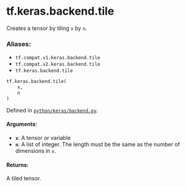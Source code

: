<div itemscope itemtype="http://developers.google.com/ReferenceObject">
<meta itemprop="name" content="tf.keras.backend.tile" />
<meta itemprop="path" content="Stable" />
</div>

# tf.keras.backend.tile

Creates a tensor by tiling `x` by `n`.

### Aliases:

* `tf.compat.v1.keras.backend.tile`
* `tf.compat.v2.keras.backend.tile`
* `tf.keras.backend.tile`

``` python
tf.keras.backend.tile(
    x,
    n
)
```



Defined in [`python/keras/backend.py`](/code/stable/tensorflow/python/keras/backend.py).

<!-- Placeholder for "Used in" -->


#### Arguments:


* <b>`x`</b>: A tensor or variable
* <b>`n`</b>: A list of integer. The length must be the same as the number of
    dimensions in `x`.


#### Returns:

A tiled tensor.
